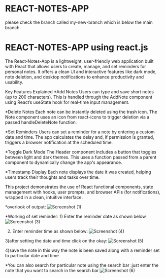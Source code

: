 # REACT-NOTES-APP
please check the branch called my-new-branch which is below the main branch 



# REACT-NOTES-APP using react.js

The React-Notes-App is a lightweight, user-friendly web application built with React that allows users to create, manage, and set reminders for personal notes. It offers a clean UI and interactive features like dark mode, note deletion, and desktop notifications to enhance productivity and usability.

Key Features Explained
*Add Notes
Users can type and save short notes (up to 200 characters). This is handled through the AddNote component using React’s useState hook for real-time input management.

*Delete Notes
Each note can be instantly deleted using the trash icon. The Note component uses an icon from react-icons to trigger deletion via a passed handleDeleteNote function.

*Set Reminders
Users can set a reminder for a note by entering a custom date and time. The app calculates the delay and, if permission is granted, triggers a browser notification at the scheduled time.

*Toggle Dark Mode
The Header component includes a button that toggles between light and dark themes. This uses a function passed from a parent component to dynamically change the app's appearance.

*Timestamp Display
Each note displays the date it was created, helping users track their thoughts and tasks over time.

This project demonstrates the use of React functional components, state management with hooks, user prompts, and browser APIs (for notifications), wrapped in a clean, intuitive interface.

*overlook of output:
![Screenshot (1)](https://github.com/user-attachments/assets/f1b30fda-cc1b-4968-b052-d142675f6e9e)

*Working of set reminder: 1) Enter the reminder date as shown below
![Screenshot (3)](https://github.com/user-attachments/assets/4e7c81a5-bd16-4bd4-bc8f-cce1ca3dd52b)

2) Enter reminder time as shown below:
![Screenshot (4)](https://github.com/user-attachments/assets/8b49712d-75d4-4208-8cc6-047b10d741bc)

3)after setting the date and time click on the okay:
![Screenshot (5)](https://github.com/user-attachments/assets/66443f2d-ab6a-4b05-a658-6ef1afef1709)

4)save the note
in this way the note is been saved along with a reminder set to particular date and time 

*You can also search for particular note using the search bar :just enter the note that you want to search in the search bar 
![Screenshot (6)](https://github.com/user-attachments/assets/7baa7ad6-44eb-4f38-b4ce-ad8fe1f3c3a5)
